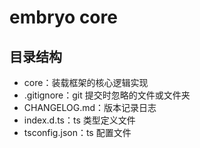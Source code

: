 # embryo core

## 目录结构

- core：装载框架的核心逻辑实现
- .gitignore：git 提交时忽略的文件或文件夹
- CHANGELOG.md：版本记录日志
- index.d.ts：ts 类型定义文件
- tsconfig.json：ts 配置文件
